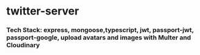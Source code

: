# twitter-server

### Tech Stack: express, mongoose,typescript, jwt, passport-jwt, passport-google, upload avatars and images with Multer and Cloudinary
